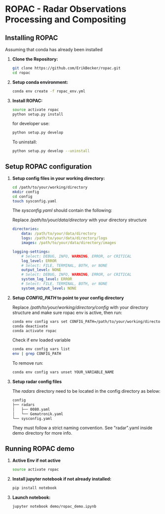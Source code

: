 # ROPAC - Radar Observations Processing and Compositing

## Installing ROPAC

Assuming that conda has already been installed

1. **Clone the Repository:**
    ```bash
    git clone https://github.com/ErikBecker/ropac.git
    cd ropac
    ```
2. **Setup conda environment:**
    ```bash 
    conda env create -f ropac_env.yml
    ```
3. **Install ROPAC:**
    ```bash
    source activate ropac
    python setup.py install 
    ```

    for developer use:
    ```bash
    python setup.py develop
    ```

    To uninstall:
    ```bash
    python setup.py develop --uninstall
    ```
## Setup ROPAC configuration

1. **Setup config files in your working directory:**
    ```bash
    cd /path/to/your/working/directory
    mkdir config
    cd config
    touch sysconfig.yaml
    ```

    The *sysconfig.yaml* should contain the following:

    Replace */path/to/your/data/directory* with your directory structure

    ```yaml
    directories:
        data: /path/to/your/data/directory
        logs: /path/to/your/data/directory/logs
        images: /path/to/your/data/directory/images

    logging-settings:
        # Select: DEBUG, INFO, WARNING, ERROR, or CRITICAL
        log_level: ERROR
        # Select: FILE, TERMINAL, BOTH, or NONE
        output_level: NONE
        # Select: DEBUG, INFO, WARNING, ERROR, or CRITICAL
        system_log_level: ERROR
        # Select: FILE, TERMINAL, BOTH, or NONE
        system_output_level: NONE
    ```

2. **Setup *CONFIG_PATH* to point to your config directory**
    
    Replace */path/to/your/working/directory/config* with your directory structure and make sure ropac env is active, then run:

    ```bash
    conda env config vars set CONFIG_PATH=/path/to/your/working/directory/config
    conda deactivate 
    conda activate ropac
    ```   

    Check if env loaded variable
    ```bash
    conda env config vars list
    env | grep CONFIG_PATH
    ```

    To remove run:
    ```bash
    conda env config vars unset YOUR_VARIABLE_NAME
    ```

3. **Setup radar config files**

    The *radars* directory need to be located in the config directory as below:
    ```bash
    config
    ├── radars
    │   ├── 0080.yaml
    │   └── Gematronik.yaml
    └── sysconfig.yaml
    ```
    
    They must follow a strict naming convention. See "radar".yaml inside demo directory for more info.


## Running ROPAC demo

1. **Active Env if not active**
    ```bash
    source activate ropac
    ```
2. **Install jupyter notebook if not already installed:**
    ```bash
    pip install notebook
    ```
3. **Launch notebook:**
    ```bash
    jupyter notebook demo/ropac_demo.ipynb 
    ```

